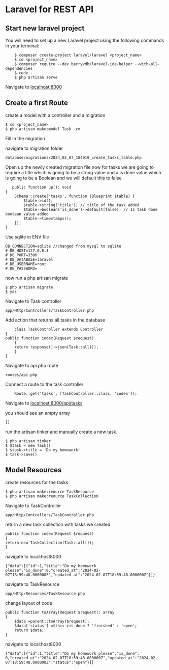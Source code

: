 # Laravel for REST API

## Start new laravel project

You will need to set up a new Laravel project using the following commands in your terminal:

        $ composer create-project laravel/laravel <project_name>
        $ cd <project_name>
        $ composer require --dev barryvdh/laravel-ide-helper --with-all-dependencies
        $ code .
        $ php artisan serve

Navigate to [localhost:8000](http://localhost:8000)

## Create a first Route

create a model with a controller and a migration

    $ cd <project_name>
    $ php artisan make:model Task -cm

Fill in the migration

navigate to migration folder

    database/migrations/2024_02_07_184919_create_tasks_table.php

Open up the newly created migration file now for tasks we are going to require a title which is going to be a string value and a is done value which is going to be a Boolean and we will default this to false

       public function up(): void
    {
        Schema::create('tasks', function (Blueprint $table) {
            $table->id();
            $table->string('title'); // title of the task added
            $table->boolean('is_done')->default(false); // Is task done boolean value added
            $table->timestamps();
        });
    }

Use sqlite in ENV file

    DB_CONNECTION=sqlite //changed from mysql to sqlite
    # DB_HOST=127.0.0.1
    # DB_PORT=3306
    # DB_DATABASE=laravel
    # DB_USERNAME=root
    # DB_PASSWORD=

now run a php artisan migrate

    $ php artisan migrate
    $ yes

Navigate to Task controller 

    app/Http/Controllers/TaskController.php

Add action that returns all tasks in the database

        class TaskController extends Controller
    {
    public function index(Request $request)
        {
        return response()->json(Task::all());
        }
    }

Navigate to api.php route

    routes/api.php

Connect a route to the task controller

        Route::get('tasks', [TaskController::class, 'index']);

Navigate to [localhost:8000/api/tasks](http://localhost:8000/api/tasks)

you should see an empty array

    []

run the artisan tinker and manually create a new task.

    $ php artisan tinker
    $ $task = new Task()
    $ $task->title = 'Do my homework'
    $ task->save()

## Model Resources

create resources for the tasks

    $ php artisan make:reource TaskResource
    $ php artisan make:reource TaskCollection

Navigate to TaskController

    app/Http/Controllers/TaskController.php

return a new task collection with tasks we created

    public function index(Request $request)
    {
    return new TaskCollection(Task::all());
    }

navigate to local:host8000 

    {"data":[{"id":1,"title":"Do my homework please","is_done":0,"created_at":"2024-02-07T18:59:48.000000Z","updated_at":"2024-02-07T18:59:48.000000Z"}]}

navigate to TaskResource 

    app/Http/Resources/TaskResource.php

change layout of code

    public function toArray(Request $request): array
    {
        $data =parent::toArray($request);
        $data['status'] =$this->is_done ? 'finished' : 'open';
        return $data;
    }

navigate to local:host8000 

    {"data":[{"id":1,"title":"Do my homework please","is_done": 0,"created_at":"2024-02-07T18:59:48.000000Z","updated_at":"2024-02-07T18:59:48.000000Z","status":"open"}]}

